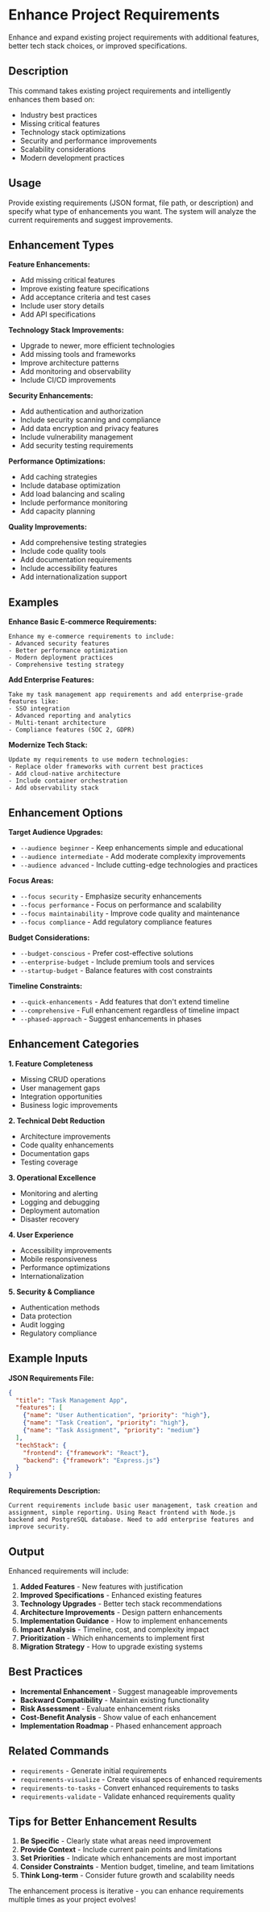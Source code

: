 # Enhance Project Requirements

Enhance and expand existing project requirements with additional features, better tech stack choices, or improved specifications.

## Description

This command takes existing project requirements and intelligently enhances them based on:
- Industry best practices
- Missing critical features
- Technology stack optimizations
- Security and performance improvements
- Scalability considerations
- Modern development practices

## Usage

Provide existing requirements (JSON format, file path, or description) and specify what type of enhancements you want. The system will analyze the current requirements and suggest improvements.

## Enhancement Types

**Feature Enhancements:**
- Add missing critical features
- Improve existing feature specifications
- Add acceptance criteria and test cases
- Include user story details
- Add API specifications

**Technology Stack Improvements:**
- Upgrade to newer, more efficient technologies
- Add missing tools and frameworks
- Improve architecture patterns
- Add monitoring and observability
- Include CI/CD improvements

**Security Enhancements:**
- Add authentication and authorization
- Include security scanning and compliance
- Add data encryption and privacy features
- Include vulnerability management
- Add security testing requirements

**Performance Optimizations:**
- Add caching strategies
- Include database optimization
- Add load balancing and scaling
- Include performance monitoring
- Add capacity planning

**Quality Improvements:**
- Add comprehensive testing strategies
- Include code quality tools
- Add documentation requirements
- Include accessibility features
- Add internationalization support

## Examples

**Enhance Basic E-commerce Requirements:**
```
Enhance my e-commerce requirements to include:
- Advanced security features
- Better performance optimization
- Modern deployment practices
- Comprehensive testing strategy
```

**Add Enterprise Features:**
```
Take my task management app requirements and add enterprise-grade features like:
- SSO integration
- Advanced reporting and analytics
- Multi-tenant architecture
- Compliance features (SOC 2, GDPR)
```

**Modernize Tech Stack:**
```
Update my requirements to use modern technologies:
- Replace older frameworks with current best practices
- Add cloud-native architecture
- Include container orchestration
- Add observability stack
```

## Enhancement Options

**Target Audience Upgrades:**
- `--audience beginner` - Keep enhancements simple and educational
- `--audience intermediate` - Add moderate complexity improvements
- `--audience advanced` - Include cutting-edge technologies and practices

**Focus Areas:**
- `--focus security` - Emphasize security enhancements
- `--focus performance` - Focus on performance and scalability
- `--focus maintainability` - Improve code quality and maintenance
- `--focus compliance` - Add regulatory compliance features

**Budget Considerations:**
- `--budget-conscious` - Prefer cost-effective solutions
- `--enterprise-budget` - Include premium tools and services
- `--startup-budget` - Balance features with cost constraints

**Timeline Constraints:**
- `--quick-enhancements` - Add features that don't extend timeline
- `--comprehensive` - Full enhancement regardless of timeline impact
- `--phased-approach` - Suggest enhancements in phases

## Enhancement Categories

**1. Feature Completeness**
- Missing CRUD operations
- User management gaps
- Integration opportunities
- Business logic improvements

**2. Technical Debt Reduction**
- Architecture improvements
- Code quality enhancements
- Documentation gaps
- Testing coverage

**3. Operational Excellence**
- Monitoring and alerting
- Logging and debugging
- Deployment automation
- Disaster recovery

**4. User Experience**
- Accessibility improvements
- Mobile responsiveness
- Performance optimizations
- Internationalization

**5. Security & Compliance**
- Authentication methods
- Data protection
- Audit logging
- Regulatory compliance

## Example Inputs

**JSON Requirements File:**
```json
{
  "title": "Task Management App",
  "features": [
    {"name": "User Authentication", "priority": "high"},
    {"name": "Task Creation", "priority": "high"},
    {"name": "Task Assignment", "priority": "medium"}
  ],
  "techStack": {
    "frontend": {"framework": "React"},
    "backend": {"framework": "Express.js"}
  }
}
```

**Requirements Description:**
```
Current requirements include basic user management, task creation and assignment, simple reporting. Using React frontend with Node.js backend and PostgreSQL database. Need to add enterprise features and improve security.
```

## Output

Enhanced requirements will include:

1. **Added Features** - New features with justification
2. **Improved Specifications** - Enhanced existing features
3. **Technology Upgrades** - Better tech stack recommendations
4. **Architecture Improvements** - Design pattern enhancements
5. **Implementation Guidance** - How to implement enhancements
6. **Impact Analysis** - Timeline, cost, and complexity impact
7. **Prioritization** - Which enhancements to implement first
8. **Migration Strategy** - How to upgrade existing systems

## Best Practices

- **Incremental Enhancement** - Suggest manageable improvements
- **Backward Compatibility** - Maintain existing functionality
- **Risk Assessment** - Evaluate enhancement risks
- **Cost-Benefit Analysis** - Show value of each enhancement
- **Implementation Roadmap** - Phased enhancement approach

## Related Commands

- `requirements` - Generate initial requirements
- `requirements-visualize` - Create visual specs of enhanced requirements
- `requirements-to-tasks` - Convert enhanced requirements to tasks
- `requirements-validate` - Validate enhanced requirements quality

## Tips for Better Enhancement Results

1. **Be Specific** - Clearly state what areas need improvement
2. **Provide Context** - Include current pain points and limitations
3. **Set Priorities** - Indicate which enhancements are most important
4. **Consider Constraints** - Mention budget, timeline, and team limitations
5. **Think Long-term** - Consider future growth and scalability needs

The enhancement process is iterative - you can enhance requirements multiple times as your project evolves!